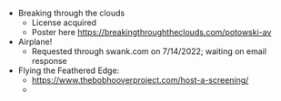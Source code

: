 - Breaking through the clouds
	- License acquired 
	- Poster here https://breakingthroughtheclouds.com/potowski-av
- Airplane!
	- Requested through swank.com on 7/14/2022; waiting on email response
- Flying the Feathered Edge:
	- https://www.thebobhooverproject.com/host-a-screening/
	- 